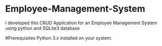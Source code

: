 # Employee-Management-System
I developed this CRUD Application for an Employee Management System using python and SQLite3 database

#Prerequisites
Python 3.x installed on your system.

